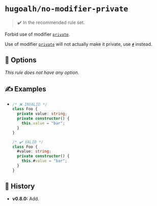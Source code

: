 # `hugoalh/no-modifier-private`

> ✔️ In the recommended rule set.

Forbid use of modifier [`private`][typescript-private].

Use of modifier [`private`][typescript-private] will not actually make it private, use [`#`][ecmascript-private] instead.

## 🔧 Options

*This rule does not have any option.*

## ✍️ Examples

- ```ts
  /* ❌ INVALID */
  class Foo {
    private value: string;
    private constructor() {
      this.value = "bar";
    }
  }

  /* ✔️ VALID */
  class Foo {
    #value: string;
    private constructor() {
      this.#value = "bar";
    }
  }
  ```

## 📜 History

- **v0.8.0:** Add.

[ecmascript-private]: https://developer.mozilla.org/en-US/docs/Web/JavaScript/Reference/Classes/Private_properties
[typescript-private]: https://www.typescriptlang.org/docs/handbook/2/classes.html#private
